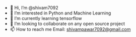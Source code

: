 - 👋 Hi, I’m @shivam7092
- 👀 I’m interested in Python and Machine Learning
- 🌱 I’m currently learning tensorflow
- 💞️ I’m looking to collaborate on any open source project
- 📫 How to reach me Email: shivampawar7092@gmail.com

<!---
shivam7092/shivam7092 is a ✨ special ✨ repository because its `README.md` (this file) appears on your GitHub profile.
You can click the Preview link to take a look at your changes.
--->
